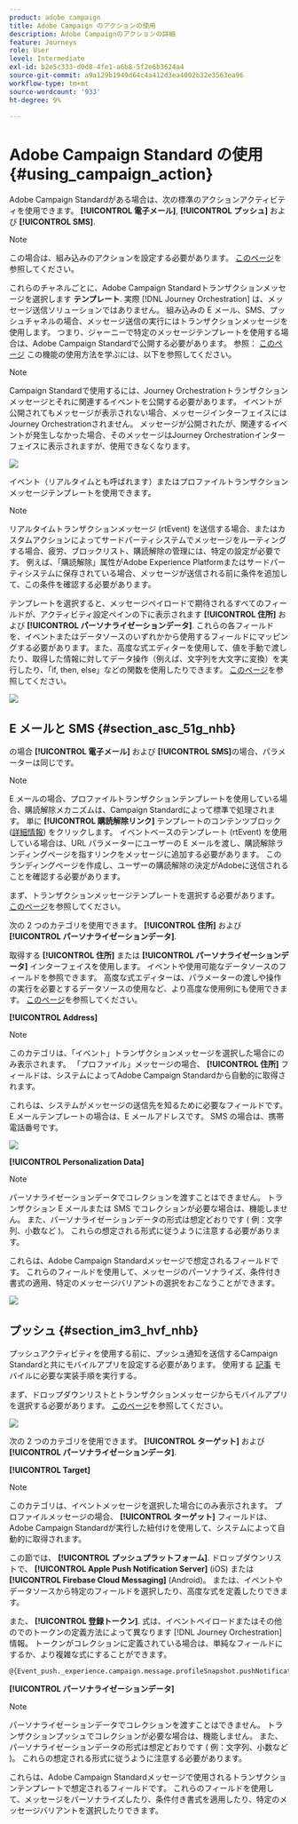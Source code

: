 ```yaml
---
product: adobe campaign
title: Adobe Campaign のアクションの使用
description: Adobe Campaignのアクションの詳細
feature: Journeys
role: User
level: Intermediate
exl-id: b2e5c333-d0d8-4fe1-a6b8-5f2e6b3624a4
source-git-commit: a9a129b1949d64c4a412d3ea4002b32e3563ea96
workflow-type: tm+mt
source-wordcount: '933'
ht-degree: 9%

---
```


# Adobe Campaign Standard の使用 {#using_campaign_action}

Adobe Campaign Standardがある場合は、次の標準のアクションアクティビティを使用できます。 **[!UICONTROL 電子メール]**, **[!UICONTROL プッシュ]** および **[!UICONTROL SMS]**.

>[!NOTE]
>
>この場合は、組み込みのアクションを設定する必要があります。 [このページ](../action/working-with-adobe-campaign.md)を参照してください。

これらのチャネルごとに、Adobe Campaign Standardトランザクションメッセージを選択します **テンプレート**. 実際 [!DNL Journey Orchestration] は、メッセージ送信ソリューションではありません。 組み込みの E メール、SMS、プッシュチャネルの場合、メッセージ送信の実行にはトランザクションメッセージを使用します。 つまり、ジャーニーで特定のメッセージテンプレートを使用する場合は、Adobe Campaign Standardで公開する必要があります。 参照： [このページ](https://experienceleague.adobe.com/docs/campaign-standard/using/communication-channels/transactional-messaging/getting-started-with-transactional-msg.html?lang=ja) この機能の使用方法を学ぶには、以下を参照してください。

>[!NOTE]
>
>Campaign Standardで使用するには、Journey Orchestrationトランザクションメッセージとそれに関連するイベントを公開する必要があります。 イベントが公開されてもメッセージが表示されない場合、メッセージインターフェイスにはJourney Orchestrationされません。 メッセージが公開されたが、関連するイベントが発生しなかった場合、そのメッセージはJourney Orchestrationインターフェイスに表示されますが、使用できなくなります。

![](../assets/journey59.png)

イベント（リアルタイムとも呼ばれます）またはプロファイルトランザクションメッセージテンプレートを使用できます。

>[!NOTE]
>
>リアルタイムトランザクションメッセージ (rtEvent) を送信する場合、またはカスタムアクションによってサードパーティシステムでメッセージをルーティングする場合、疲労、ブロックリスト、購読解除の管理には、特定の設定が必要です。 例えば、「購読解除」属性がAdobe Experience Platformまたはサードパーティシステムに保存されている場合、メッセージが送信される前に条件を追加して、この条件を確認する必要があります。

テンプレートを選択すると、メッセージペイロードで期待されるすべてのフィールドが、アクティビティ設定ペインの下に表示されます **[!UICONTROL 住所]** および **[!UICONTROL パーソナライゼーションデータ]**. これらの各フィールドを、イベントまたはデータソースのいずれかから使用するフィールドにマッピングする必要があります。また、高度な式エディターを使用して、値を手動で渡したり、取得した情報に対してデータ操作（例えば、文字列を大文字に変換）を実行したり、「if, then, else」などの関数を使用したりできます。 [このページ](../expression/expressionadvanced.md)を参照してください。

![](../assets/journey60.png)

## E メールと SMS {#section_asc_51g_nhb}

の場合 **[!UICONTROL 電子メール]** および **[!UICONTROL SMS]**&#x200B;の場合、パラメーターは同じです。

>[!NOTE]
>
>E メールの場合、プロファイルトランザクションテンプレートを使用している場合、購読解除メカニズムは、Campaign Standardによって標準で処理されます。 単に **[!UICONTROL 購読解除リンク]** テンプレートのコンテンツブロック ([詳細情報](https://experienceleague.adobe.com/docs/campaign-standard/using/communication-channels/transactional-messaging/getting-started-with-transactional-msg.html)) をクリックします。 イベントベースのテンプレート (rtEvent) を使用している場合は、URL パラメーターにユーザーの E メールを渡し、購読解除ランディングページを指すリンクをメッセージに追加する必要があります。 このランディングページを作成し、ユーザーの購読解除の決定がAdobeに送信されることを確認する必要があります。

まず、トランザクションメッセージテンプレートを選択する必要があります。 [このページ](../building-journeys/about-action-activities.md)を参照してください。

次の 2 つのカテゴリを使用できます。 **[!UICONTROL 住所]** および **[!UICONTROL パーソナライゼーションデータ]**.

取得する **[!UICONTROL 住所]** または **[!UICONTROL パーソナライゼーションデータ]** インターフェイスを使用します。 イベントや使用可能なデータソースのフィールドを参照できます。 高度な式エディターは、パラメーターの渡しや操作の実行を必要とするデータソースの使用など、より高度な使用例にも使用できます。 [このページ](../expression/expressionadvanced.md)を参照してください。

**[!UICONTROL Address]**

>[!NOTE]
>
>このカテゴリは、「イベント」トランザクションメッセージを選択した場合にのみ表示されます。 「プロファイル」メッセージの場合、 **[!UICONTROL 住所]** フィールドは、システムによってAdobe Campaign Standardから自動的に取得されます。

これらは、システムがメッセージの送信先を知るために必要なフィールドです。 E メールテンプレートの場合は、E メールアドレスです。 SMS の場合は、携帯電話番号です。

![](../assets/journey61.png)

**[!UICONTROL Personalization Data]**

>[!NOTE]
>
>パーソナライゼーションデータでコレクションを渡すことはできません。 トランザクション E メールまたは SMS でコレクションが必要な場合は、機能しません。 また、パーソナライゼーションデータの形式は想定どおりです ( 例：文字列、小数など )。 これらの想定される形式に従うように注意する必要があります。

これらは、Adobe Campaign Standardメッセージで想定されるフィールドです。 これらのフィールドを使用して、メッセージのパーソナライズ、条件付き書式の適用、特定のメッセージバリアントの選択をおこなうことができます。

![](../assets/journey62.png)

## プッシュ {#section_im3_hvf_nhb}

プッシュアクティビティを使用する前に、プッシュ通知を送信するCampaign Standardと共にモバイルアプリを設定する必要があります。 使用する [記事](https://helpx.adobe.com/jp/campaign/kb/integrate-mobile-sdk.html) モバイルに必要な実装手順を実行する。

まず、ドロップダウンリストとトランザクションメッセージからモバイルアプリを選択する必要があります。 [このページ](../building-journeys/about-action-activities.md)を参照してください。

![](../assets/journey62bis.png)

次の 2 つのカテゴリを使用できます。 **[!UICONTROL ターゲット]** および **[!UICONTROL パーソナライゼーションデータ]**.

**[!UICONTROL Target]**

>[!NOTE]
>
>このカテゴリは、イベントメッセージを選択した場合にのみ表示されます。 プロファイルメッセージの場合、 **[!UICONTROL ターゲット]** フィールドは、Adobe Campaign Standardが実行した紐付けを使用して、システムによって自動的に取得されます。

この節では、 **[!UICONTROL プッシュプラットフォーム]**. ドロップダウンリストで、 **[!UICONTROL Apple Push Notification Server]** (iOS) または **[!UICONTROL Firebase Cloud Messaging]** (Android)。 または、イベントやデータソースから特定のフィールドを選択したり、高度な式を定義したりできます。

また、 **[!UICONTROL 登録トークン]**. 式は、イベントペイロードまたはその他のでのトークンの定義方法によって異なります [!DNL Journey Orchestration] 情報。 トークンがコレクションに定義されている場合は、単純なフィールドにするか、より複雑な式にすることができます。

```
@{Event_push._experience.campaign.message.profileSnapshot.pushNotificationTokens.first().token}
```

**[!UICONTROL パーソナライゼーションデータ]**

>[!NOTE]
>
>パーソナライゼーションデータでコレクションを渡すことはできません。 トランザクションプッシュでコレクションが必要な場合は、機能しません。 また、パーソナライゼーションデータの形式は想定どおりです ( 例：文字列、小数など )。 これらの想定される形式に従うように注意する必要があります。

これらは、Adobe Campaign Standardメッセージで使用されるトランザクションテンプレートで想定されるフィールドです。 これらのフィールドを使用して、メッセージをパーソナライズしたり、条件付き書式を適用したり、特定のメッセージバリアントを選択したりできます。
